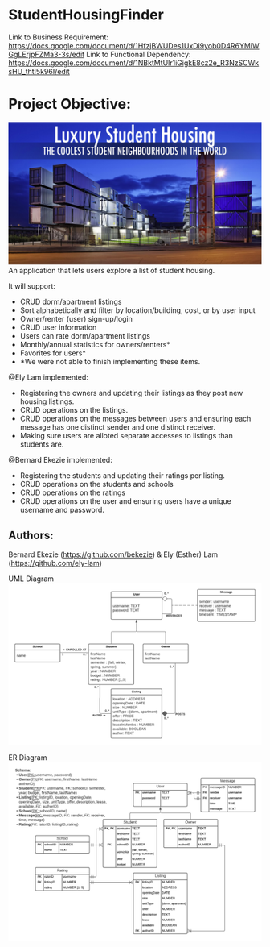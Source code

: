 # StudentHousingFinder
Link to Business Requirement: https://docs.google.com/document/d/1HfzjBWUDes1UxDi9yob0D4R6YMiWGgLErjpFZMa3-3s/edit
Link to Functional Dependency: https://docs.google.com/document/d/1NBktMtUlr1iGigkE8cz2e_R3NzSCWksHU_thtI5k96I/edit
# Project Objective:
![Logo](screenshots/SH.png)
An application that lets users explore a list of student housing.

It will support:
* CRUD dorm/apartment listings
* Sort alphabetically and filter by location/building, cost, or by user input
* Owner/renter (user) sign-up/login 
* CRUD user information
* Users can rate dorm/apartment listings
* Monthly/annual statistics for owners/renters*
* Favorites for users*
* *We were not able to finish implementing these items.

@Ely Lam implemented:
* Registering the owners and updating their listings as they post new housing listings.
* CRUD operations on the listings.
* CRUD operations on the messages between users and ensuring each message has one distinct sender and one distinct receiver.
* Making sure users are alloted separate accesses to listings than students are.

@Bernard Ekezie implemented:
* Registering the students and updating their ratings per listing.
* CRUD operations on the students and schools
* CRUD operations on the ratings
* CRUD operations on the user and ensuring users have a unique username and password.

## Authors:
Bernard Ekezie (https://github.com/bekezie) & Ely (Esther) Lam (https://github.com/ely-lam)

UML Diagram
![Logo](screenshots/Project1_UML.png)

ER Diagram
![Logo](screenshots/Project1_ERD.png)
